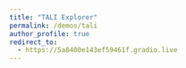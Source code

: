 ```yaml
---
title: "TALI Explorer"
permalink: /demos/tali
author_profile: true
redirect_to:
  - https://5a8400e143ef59461f.gradio.live
---
```

<!-- Global site tag (gtag.js) - Google Analytics -->
<!-- Update tali demo link -->
<script async src="https://www.googletagmanager.com/gtag/js?id=UA-131324268-1"></script>
<script>
  window.dataLayer = window.dataLayer || [];
  function gtag(){dataLayer.push(arguments);}
  gtag('js', new Date());

  gtag('config', 'UA-131324268-1');
</script>
